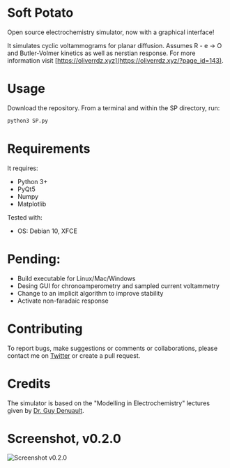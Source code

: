 # Soft Potato
Open source electrochemistry simulator, now with a graphical interface!

It simulates cyclic voltammograms for planar diffusion. Assumes R - e -> O and Butler-Volmer kinetics as well as nerstian response. For more information visit [https://oliverrdz.xyz](https://oliverrdz.xyz/?page_id=143).

# Usage
Download the repository. From a terminal and within the SP directory, run:
```python
python3 SP.py 
```

# Requirements
It requires:
+ Python 3+
+ PyQt5
+ Numpy
+ Matplotlib

Tested with:
+ OS: Debian 10, XFCE

# Pending:
+ Build executable for Linux/Mac/Windows
+ Desing GUI for chronoamperometry and sampled current voltammetry
+ Change to an implicit algorithm to improve stability
+ Activate non-faradaic response

# Contributing
To report bugs, make suggestions or comments or collaborations, please contact me on [Twitter](https://twitter.com/ol1v3r) or create a pull request.

# Credits
The simulator is based on the "Modelling in Electrochemistry" lectures given by [Dr. Guy Denuault](https://www.southampton.ac.uk/chemistry/about/staff/gd.page).

# Screenshot, v0.2.0

![Screenshot v0.2.0](https://github.com/oliverrdz/SoftPotato/blob/master/Figs/screenshot_v0-2-0.png?raw=true])

